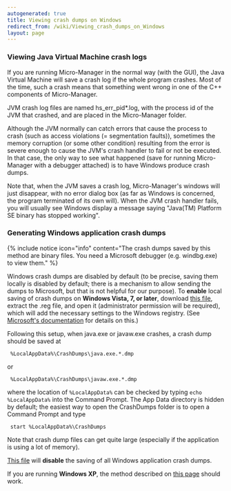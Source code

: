 ```yaml
---
autogenerated: true
title: Viewing crash dumps on Windows
redirect_from: /wiki/Viewing_crash_dumps_on_Windows
layout: page
---
```


### Viewing Java Virtual Machine crash logs

If you are running Micro-Manager in the normal way (with the GUI), the
Java Virtual Machine will save a crash log if the whole program crashes.
Most of the time, such a crash means that something went wrong in one of
the C++ components of Micro-Manager.

JVM crash log files are named hs\_err\_pid\*.log, with the process id of
the JVM that crashed, and are placed in the Micro-Manager folder.

Although the JVM normally can catch errors that cause the process to
crash (such as access violations (= segmentation faults)), sometimes the
memory corruption (or some other condition) resulting from the error is
severe enough to cause the JVM's crash handler to fail or not be
executed. In that case, the only way to see what happened (save for
running Micro-Manager with a debugger attached) is to have Windows
produce crash dumps.

Note that, when the JVM saves a crash log, Micro-Manager's windows will
just disappear, with no error dialog box (as far as Windows is
concerned, the program terminated of its own will). When the JVM crash
handler fails, you will usually see Windows display a message saying
"Java(TM) Platform SE binary has stopped working".

### Generating Windows application crash dumps

{% include notice icon="info" content="The crash dumps saved by this method are binary files. You need a Microsoft debugger (e.g. windbg.exe) to view them." %}

Windows crash dumps are disabled by default (to be precise, saving them
locally is disabled by default; there is a mechanism to allow sending
the dumps to Microsoft, but that is not helpful for our purpose). To
**enable** local saving of crash dumps on **Windows Vista, 7, or
later**, download [this file](/media/files/SaveJVMCrashDumps.zip),
extract the .reg file, and open it (administrator permission will be
required), which will add the necessary settings to the Windows
registry. (See [Microsoft's
documentation](http://msdn.microsoft.com/en-us/library/windows/desktop/bb787181.aspx)
for details on this.)

Following this setup, when java.exe or javaw.exe crashes, a crash dump
should be saved at

```
 %LocalAppData%\CrashDumps\java.exe.*.dmp
```

or

```
 %LocalAppData%\CrashDumps\javaw.exe.*.dmp
```

where the location of `%LocalAppData%` can be checked by typing
`echo %LocalAppData%` into the Command Prompt. The App Data directory is
hidden by default; the easiest way to open the CrashDumps folder is to
open a Command Prompt and type

```
 start %LocalAppData%\CrashDumps
```

Note that crash dump files can get quite large (especially if the
application is using a lot of memory).

[This file](/media/files/StopSavingAllCrashDumps.zip) will
**disable** the saving of all Windows application crash dumps.

If you are running **Windows XP**, the method described on [this
page](https://help.github.com/articles/getting-a-crash-dump) should
work.
